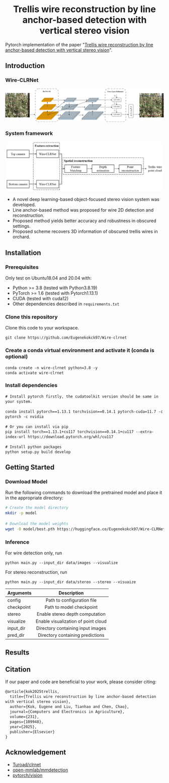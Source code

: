 <div align="center">

# Trellis wire reconstruction by line anchor-based detection with vertical stereo vision

</div>


Pytorch implementation of the paper "[Trellis wire reconstruction by line anchor-based detection with vertical stereo vision](https://doi.org/10.1016/j.compag.2025.109948)".

## Introduction

### Wire-CLRNet
![Wire-CLRNet](.github/wire-clrnet.jpeg)

### System framework
![Framework](.github/system_framework.jpeg)

- A novel deep learning-based object-focused stereo vision system was developed.
- Line anchor-based method was proposed for wire 2D detection and reconstruction.
- Proposed method yields better accuracy and robustness in obscured settings.
- Proposed scheme recovers 3D information of obscured trellis wires in orchard.

## Installation

### Prerequisites
Only test on Ubuntu18.04 and 20.04 with:
- Python >= 3.8 (tested with Python3.8.19)
- PyTorch >= 1.6 (tested with Pytorch1.13.1)
- CUDA (tested with cuda12)
- Other dependencies described in `requirements.txt`

### Clone this repository
Clone this code to your workspace. 
```Shell
git clone https://github.com/Eugenekokck97/Wire-clrnet
```

### Create a conda virtual environment and activate it (conda is optional)

```Shell
conda create -n wire-clrnet python=3.8 -y
conda activate wire-clrnet
```

### Install dependencies

```Shell
# Install pytorch firstly, the cudatoolkit version should be same in your system.

conda install pytorch==1.13.1 torchvision==0.14.1 pytorch-cuda=11.7 -c pytorch -c nvidia

# Or you can install via pip
pip install torch==1.13.1+cu117 torchvision==0.14.1+cu117 --extra-index-url https://download.pytorch.org/whl/cu117

# Install python packages
python setup.py build develop
```

## Getting Started
### Download Model
Run the following commands to download the pretrained model and place it in the appropriate directory:

```bash
# Create the model directory
mkdir -p model

# Download the model weights
wget -O model/best.pth https://huggingface.co/Eugenekokck97/Wire-CLRNet/resolve/main/best.pth
```

### Inference
For wire detection only, run
```Shell
python main.py --input_dir data/images --visualize
```

For stereo reconstruction, run
```Shell
python main.py --input_dir data/stereo --stereo --visuaize
```

| Arguments | Description |
| :---  |  :---:   |
| config | Path to configuration file |
| checkpoint | Path to model checkpoint |
| stereo | Enable stereo depth computation |
| visualize | Enable visualization of point cloud |
| input_dir | Directory containing input images |
| pred_dir | Directory containing predictions |

## Results

## Citation

If our paper and code are beneficial to your work, please consider citing:
```
@article{kok2025trellis,
  title={Trellis wire reconstruction by line anchor-based detection with vertical stereo vision},
  author={Kok, Eugene and Liu, Tianhao and Chen, Chao},
  journal={Computers and Electronics in Agriculture},
  volume={231},
  pages={109948},
  year={2025},
  publisher={Elsevier}
}
```

## Acknowledgement
<!--ts-->
* [Turoad/clrnet](https://github.com/Turoad/CLRNet)
* [open-mmlab/mmdetection](https://github.com/open-mmlab/mmdetection)
* [pytorch/vision](https://github.com/pytorch/vision)
<!--te-->

